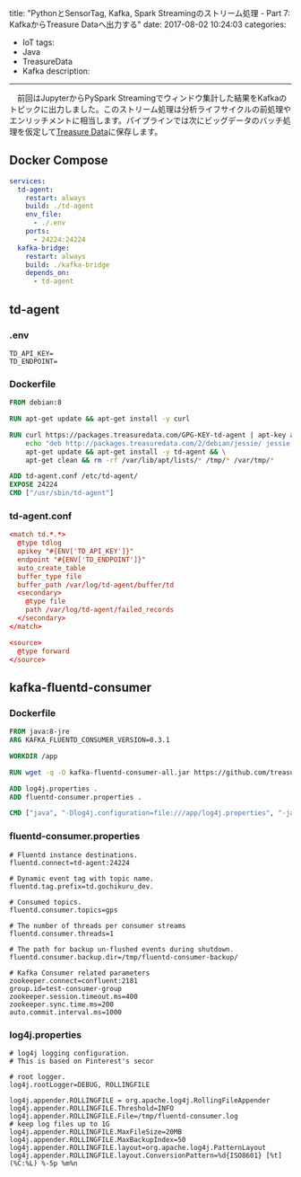 title: "PythonとSensorTag, Kafka, Spark Streamingのストリーム処理 - Part 7: KafkaからTreasure Dataへ出力する"
date: 2017-08-02 10:24:03
categories:
 - IoT
tags:
 - Java
 - TreasureData
 - Kafka
description: 
---


　前回はJupyterからPySpark Streamingでウィンドウ集計した結果をKafkaのトピックに出力しました。このストリーム処理は分析ライフサイクルの前処理やエンリッチメントに相当します。パイプラインでは次にビッグデータのバッチ処理を仮定して[Treasure Data](https://www.treasuredata.co.jp/)に保存します。
　
<!-- more -->


## Docker Compose

```docker-compose.yml
services:
  td-agent:
    restart: always
    build: ./td-agent
    env_file:
      - ./.env
    ports:
      - 24224:24224
  kafka-bridge:
    restart: always
    build: ./kafka-bridge
    depends_on:
      - td-agent
```

## td-agent

### .env

```.env
TD_API_KEY=
TD_ENDPOINT=
```

### Dockerfile

```Dockerfile
FROM debian:8

RUN apt-get update && apt-get install -y curl

RUN curl https://packages.treasuredata.com/GPG-KEY-td-agent | apt-key add - && \
    echo "deb http://packages.treasuredata.com/2/debian/jessie/ jessie contrib" > /etc/apt/sources.list.d/treasure-data.list && \
    apt-get update && apt-get install -y td-agent && \
    apt-get clean && rm -rf /var/lib/apt/lists/* /tmp/* /var/tmp/*

ADD td-agent.conf /etc/td-agent/
EXPOSE 24224
CMD ["/usr/sbin/td-agent"]
```

### td-agent.conf

```td-agent.conf
<match td.*.*>
  @type tdlog
  apikey "#{ENV['TD_API_KEY']}"
  endpoint "#{ENV['TD_ENDPOINT']}"
  auto_create_table
  buffer_type file
  buffer_path /var/log/td-agent/buffer/td
  <secondary>
    @type file
    path /var/log/td-agent/failed_records
  </secondary>
</match>

<source>
  @type forward
</source>
```

## kafka-fluentd-consumer


### Dockerfile

```Dockerfile
FROM java:8-jre
ARG KAFKA_FLUENTD_CONSUMER_VERSION=0.3.1

WORKDIR /app

RUN wget -q -O kafka-fluentd-consumer-all.jar https://github.com/treasure-data/kafka-fluentd-consumer/releases/download/v$KAFKA_FLUENTD_CONSUMER_VERSION/kafka-fluentd-consumer-$KAFKA_FLUENTD_CONSUMER_VERSION-all.jar

ADD log4j.properties .
ADD fluentd-consumer.properties .

CMD ["java", "-Dlog4j.configuration=file:///app/log4j.properties", "-jar", "kafka-fluentd-consumer-all.jar", "fluentd-consumer.properties"]
```

### fluentd-consumer.properties

```fluentd-consumer.properties
# Fluentd instance destinations.
fluentd.connect=td-agent:24224

# Dynamic event tag with topic name. 
fluentd.tag.prefix=td.gochikuru_dev.

# Consumed topics. 
fluentd.consumer.topics=gps

# The number of threads per consumer streams
fluentd.consumer.threads=1

# The path for backup un-flushed events during shutdown.
fluentd.consumer.backup.dir=/tmp/fluentd-consumer-backup/

# Kafka Consumer related parameters
zookeeper.connect=confluent:2181
group.id=test-consumer-group
zookeeper.session.timeout.ms=400
zookeeper.sync.time.ms=200
auto.commit.interval.ms=1000
```

### log4j.properties

```log4j.properties
# log4j logging configuration.
# This is based on Pinterest's secor

# root logger.
log4j.rootLogger=DEBUG, ROLLINGFILE

log4j.appender.ROLLINGFILE = org.apache.log4j.RollingFileAppender
log4j.appender.ROLLINGFILE.Threshold=INFO
log4j.appender.ROLLINGFILE.File=/tmp/fluentd-consumer.log
# keep log files up to 1G
log4j.appender.ROLLINGFILE.MaxFileSize=20MB
log4j.appender.ROLLINGFILE.MaxBackupIndex=50
log4j.appender.ROLLINGFILE.layout=org.apache.log4j.PatternLayout
log4j.appender.ROLLINGFILE.layout.ConversionPattern=%d{ISO8601} [%t] (%C:%L) %-5p %m%n
```